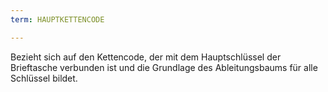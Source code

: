 ```yaml
---
term: HAUPTKETTENCODE

---
```

Bezieht sich auf den Kettencode, der mit dem Hauptschlüssel der Brieftasche verbunden ist und die Grundlage des Ableitungsbaums für alle Schlüssel bildet.